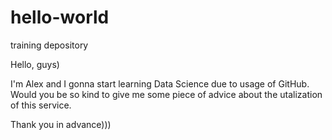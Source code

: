 # hello-world
training depository


Hello, guys)

I'm Alex and I gonna start learning Data Science due to usage of GitHub. Would you be so kind to give me some piece of advice about the utalization of this service.

Thank you in advance)))

